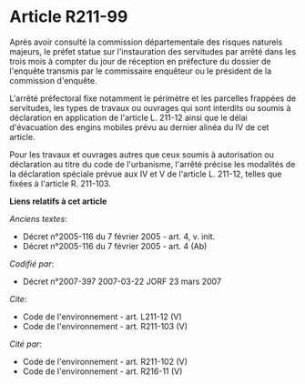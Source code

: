 # Article R211-99

Après avoir consulté la commission départementale des risques naturels majeurs, le préfet statue sur l'instauration des
servitudes par arrêté dans les trois mois à compter du jour de réception en préfecture du dossier de l'enquête transmis par
le commissaire enquêteur ou le président de la commission d'enquête. 

L'arrêté préfectoral fixe notamment le périmètre et les parcelles frappées de servitudes, les types de travaux ou ouvrages
qui sont interdits ou soumis à déclaration en application de l'article L. 211-12 ainsi que le délai d'évacuation des engins
mobiles prévu au dernier alinéa du IV de cet article. 

Pour les travaux et ouvrages autres que ceux soumis à autorisation ou déclaration au titre du code de l'urbanisme, l'arrêté
précise les modalités de la déclaration spéciale prévue aux IV et V de l'article L. 211-12, telles que fixées à l'article R.
211-103.

**Liens relatifs à cet article**

_Anciens textes_:

  - Décret n°2005-116 du 7 février 2005 - art. 4, v. init.
  - Décret n°2005-116 du 7 février 2005 - art. 4 (Ab)

_Codifié par_:

  - Décret n°2007-397 2007-03-22 JORF 23 mars 2007

_Cite_:

  - Code de l'environnement - art. L211-12 (V)
  - Code de l'environnement - art. R211-103 (V)

_Cité par_:

  - Code de l'environnement - art. R211-102 (V)
  - Code de l'environnement - art. R216-11 (V)
